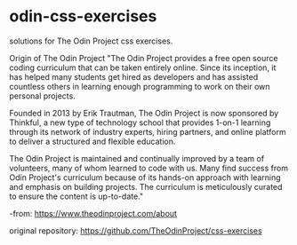 # odin-css-exercises
solutions for The Odin Project css exercises.

Origin of The Odin Project
"The Odin Project provides a free open source coding curriculum that can be taken entirely online. Since its inception, it has helped many students get hired as developers and has assisted countless others in learning enough programming to work on their own personal projects.

Founded in 2013 by Erik Trautman, The Odin Project is now sponsored by Thinkful, a new type of technology school that provides 1-on-1 learning through its network of industry experts, hiring partners, and online platform to deliver a structured and flexible education.

The Odin Project is maintained and continually improved by a team of volunteers, many of whom learned to code with us. Many find success from Odin Project's curriculum because of its hands-on approach with learning and emphasis on building projects. The curriculum is meticulously curated to ensure the content is up-to-date."

-from: https://www.theodinproject.com/about

original repository: https://github.com/TheOdinProject/css-exercises
